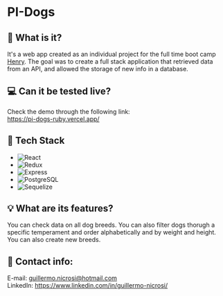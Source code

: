 # PI-Dogs
 
## 🤔 What is it?
It's a web app created as an individual project for the full time boot camp <a href="https://soyhenry.com/">Henry</a>. The goal was to create a full stack application that retrieved data from an API, and allowed the storage of new info in a database.
 
## 💻 Can it be tested live?
Check the demo through the following link:\
https://pi-dogs-ruby.vercel.app/
 
## 🧱 Tech Stack
- ![React](https://img.shields.io/badge/-React-05122A?style=flat&logo=react)&nbsp;
- ![Redux](https://img.shields.io/badge/-Redux%20Js-05122A?style=flat&logo=Redux)&nbsp;
- ![Express](https://img.shields.io/badge/-Express%20Js-05122A?style=flat&logo=express)&nbsp;
- ![PostgreSQL](https://img.shields.io/badge/-PostgreSQL-05122A?style=flat&logo=PostgreSQL)&nbsp;
- ![Sequelize](https://img.shields.io/badge/-Sequelize.js-05122A?style=flat&logo=Sequelize)&nbsp;
 
## 💡 What are its features?
You can check data on all dog breeds. You can also filter dogs thorugh a specific temperament and order alphabetically and by weight and height. 
You can also create new breeds.
 
## 💬 Contact info:
E-mail: guillermo.nicrosi@hotmail.com\
LinkedIn: https://www.linkedin.com/in/guillermo-nicrosi/
